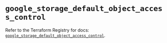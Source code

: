 # `google_storage_default_object_access_control`

Refer to the Terraform Registry for docs: [`google_storage_default_object_access_control`](https://registry.terraform.io/providers/hashicorp/google-beta/5.39.0/docs/resources/google_storage_default_object_access_control).
